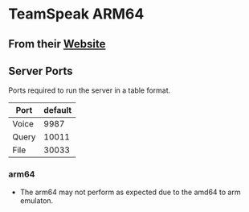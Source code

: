 # TeamSpeak ARM64

## From their [Website](https://www.teamspeak.com/)


## Server Ports

Ports required to run the server in a table format.

| Port    | default |
|---------|---------|
| Voice   | 9987    |
| Query   | 10011   |
| File    | 30033   |

### arm64
* The arm64 may not perform as expected due to the amd64 to arm emulaton.